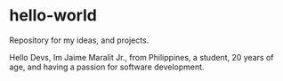 # hello-world
Repository for my ideas, and projects.

Hello Devs,
Im Jaime Maralit Jr., from Philippines, a student, 20 years of age, 
and having a passion for software development.
